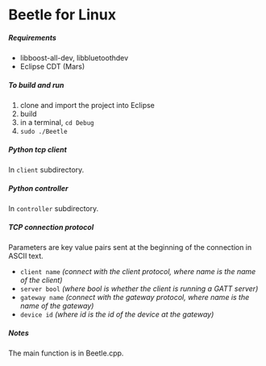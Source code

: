 # Beetle for Linux

##### Requirements
- libboost-all-dev, libbluetoothdev
- Eclipse CDT (Mars)

##### To build and run
1. clone and import the project into Eclipse
2. build
3. in a terminal, ``` cd Debug ```
4. ``` sudo ./Beetle ```  

##### Python tcp client
In ```client``` subdirectory. 

##### Python controller
In ```controller``` subdirectory. 

##### TCP connection protocol
Parameters are key value pairs sent at the beginning of the connection in ASCII text. 

* ```client name``` *(connect with the client protocol, where name is the name of the client)*
* ```server bool``` *(where bool is whether the client is running a GATT server)*
* ```gateway name``` *(connect with the gateway protocol, where name is the name of the gateway)*
* ```device id``` *(where id is the id of the device at the gateway)*

##### Notes
The main function is in Beetle.cpp.